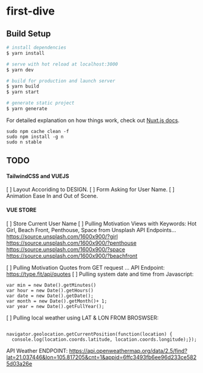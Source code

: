 # first-dive

## Build Setup

```bash
# install dependencies
$ yarn install

# serve with hot reload at localhost:3000
$ yarn dev

# build for production and launch server
$ yarn build
$ yarn start

# generate static project
$ yarn generate
```

For detailed explanation on how things work, check out [Nuxt.js docs](https://nuxtjs.org).


```
sudo npm cache clean -f
sudo npm install -g n
sudo n stable
```

## TODO

#### TailwindCSS and VUEJS
[ ] Layout Accoriding to DESIGN.
[ ] Form Asking for User Name.
[ ] Animation Ease In and Out of Scene.

#### VUE STORE 
[ ] Store Current User Name 
[ ] Pulling Motivation Views with Keywords: Hot Girl, Beach Front, Penthouse, Space from Unsplash
API Endpoints...
https://source.unsplash.com/1600x900/?girl
https://source.unsplash.com/1600x900/?penthouse
https://source.unsplash.com/1600x900/?space
https://source.unsplash.com/1600x900/?beachfront

[ ] Pulling Motivation Quotes from GET request ...  API Endpoint: https://type.fit/api/quotes
[ ] Pulling system date and time from Javascript: 
``` 
var min = new Date().getMinutes()
var hour = new Date().getHours()
var date = new Date().getDate();
var month = new Date().getMonth()+ 1;
var year = new Date().getFullYear();
```

[ ] Pulling local weather using LAT & LON FROM BROSWSER: 
```

navigator.geolocation.getCurrentPosition(function(location) {
  console.log(location.coords.latitude, location.coords.longitude);});
```

API Weather ENDPOINT: 
https://api.openweathermap.org/data/2.5/find?lat=21.037446&lon=105.817205&cnt=1&appid=6ffc3493fb6ee96d233ce5825d03a26e
 